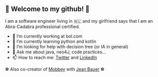 <link href="style.css" rel="stylesheet"></link>

## :man: Welcome to my github! 👋

I am a software engineer living in 🇳🇱 and my girlfriend says that I am an Abra-Cadabra professional certified.

- 🔭 I’m currently working at bol.com
- 🌱 I’m currently learning python and kotlin
- 🤔 I’m looking for help with decision tree (or IA in general)
- 💬 Ask me about java, neo4J, code practices... 
- 📫 How to reach me: [Twitter](https://twitter.com/dudaeee) and [LinkedIn](https://www.linkedin.com/in/eduardo-demeneses/)

<div class="mobbey">
   <p> ⚽ Also co-creator of <a href="https://www.mobbey.com">Mobbey</a> with <a href="https://github.com/jeanbauer">Jean Bauer</a> ⚽</p>
</div>
